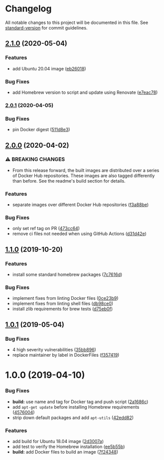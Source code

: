 # Changelog

All notable changes to this project will be documented in this file. See [standard-version](https://github.com/conventional-changelog/standard-version) for commit guidelines.

## [2.1.0](https://github.com/vidavidorra/docker-linux-images/compare/v2.0.1...v2.1.0) (2020-05-04)

### Features

- add Ubuntu 20.04 image ([eb26018](https://github.com/vidavidorra/docker-linux-images/commit/eb260183f7998dce85073b6c8663b07c47506b62))

### Bug Fixes

- add Homebrew version to script and update using Renovate ([e7eac78](https://github.com/vidavidorra/docker-linux-images/commit/e7eac782045fa61ca627943263ed21e13db3247d))

### [2.0.1](https://github.com/vidavidorra/docker-linux-images/compare/v2.0.0...v2.0.1) (2020-04-05)

### Bug Fixes

- pin Docker digest ([511d8e3](https://github.com/vidavidorra/docker-linux-images/commit/511d8e3d6c196ab21cfec9a47e6d9201a6576d17))

## [2.0.0](https://github.com/vidavidorra/docker-linux-images/compare/v1.1.0...v2.0.0) (2020-04-02)

### ⚠ BREAKING CHANGES

- From this release forward, the built images are distributed over a series of Docker Hub repositories. These images are also tagged differently than before. See the readme's build section for details.

### Features

- separate images over different Docker Hub repositories ([f3a88be](https://github.com/vidavidorra/docker-linux-images/commit/f3a88be6bdad5b91b736e58f3c0a4da74f5176ac))

### Bug Fixes

- only set ref tag on PR ([473cc64](https://github.com/vidavidorra/docker-linux-images/commit/473cc643ed8c8240adcc46046be7000d845c5f92))
- remove ci files not needed when using GitHub Actions ([d31d42e](https://github.com/vidavidorra/docker-linux-images/commit/d31d42e3b9fd9bb4111e2ccd9b96220f9a74cb9a))

## [1.1.0](https://github.com/vidavidorra/docker-linux/compare/v1.0.1...v1.1.0) (2019-10-20)

### Features

- install some standard homebrew packages ([7c7616d](https://github.com/vidavidorra/docker-linux/commit/7c7616d5e8fa555c09bd05e21212a066b2cd65a0))

### Bug Fixes

- implement fixes from linting Docker files ([0ce23b9](https://github.com/vidavidorra/docker-linux/commit/0ce23b930ce35237c97051bfe929de86b9d2850a))
- implement fixes from linting shell files ([db98ce0](https://github.com/vidavidorra/docker-linux/commit/db98ce013f4743ef5bcdd17802bc510bafbba031))
- install zlib requirements for brew tests ([d75eb0f](https://github.com/vidavidorra/docker-linux/commit/d75eb0fee58c9ad91c9ed53f1764d2f99d2fe769))

<a name="1.0.1"></a>

## [1.0.1](https://github.com/vidavidorra/docker-linux/compare/v1.0.0...v1.0.1) (2019-05-04)

### Bug Fixes

- 4 high severity vulnerabilities ([35bb896](https://github.com/vidavidorra/docker-linux/commit/35bb896))
- replace maintainer by label in DockerFiles ([f357419](https://github.com/vidavidorra/docker-linux/commit/f357419))

<a name="1.0.0"></a>

# 1.0.0 (2019-04-10)

### Bug Fixes

- **build:** use name and tag for Docker tag and push script ([2a1686c](https://github.com/vidavidorra/docker-linux/commit/2a1686c))
- add `apt-get update` before installing Homebrew requirements ([4576004](https://github.com/vidavidorra/docker-linux/commit/4576004))
- strip down default packages and add `apt-utils` ([42edd82](https://github.com/vidavidorra/docker-linux/commit/42edd82))

### Features

- add build for Ubuntu 18.04 image ([2d3007a](https://github.com/vidavidorra/docker-linux/commit/2d3007a))
- add test to verify the Homebrew installation ([ee5b55b](https://github.com/vidavidorra/docker-linux/commit/ee5b55b))
- **build:** add Docker files to build an image ([7f24348](https://github.com/vidavidorra/docker-linux/commit/7f24348))
